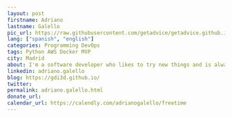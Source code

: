 ```yaml
---
layout: post
firstname: Adriano
lastname: Galello
pic_url: https://raw.githubusercontent.com/getadvice/getadvice.github.io/master/assets/profile-pics/gdi.jpg
lang: ["spanish", "english"]
categories: Programming DevOps
tags: Python AWS Docker MVP
city: Madrid
about: I'm a software developer who likes to try new things and is always looking for some new side projects to work on (and dropping the other ones 😬)
linkedin: adriano.galello
blog: https://gdi3d.github.io/
twitter: 
permalink: adriano.galello.html
donate_url: 
calendar_url: https://calendly.com/adrianogalello/freetime
---
```

